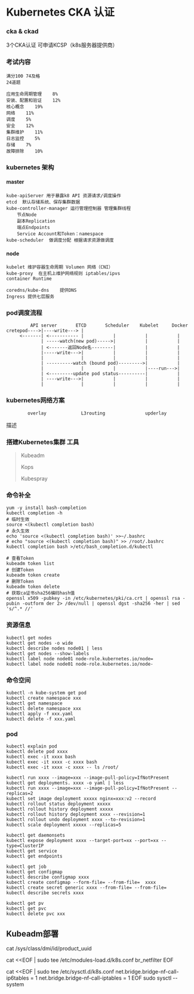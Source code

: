 # Kubernetes CKA 认证

### cka & ckad 

3个CKA认证 可申请KCSP（k8s服务器提供商）

### 考试内容
```
满分100 74及格
24道题

应用生命周期管理    8%
安装、配置和验证    12%
核心概念    19%
网络    11%
调度    5%
安全    12%
集群维护    11%
日志监控    5%
存储    7%
故障排除    10%
```
### kubernetes 架构

#### master
```
kube-apiServer 用于暴露k8 API 资源请求/调度操作
etcd  默认存储系统、保存集群数据
kube-controller-manager 运行管理控制器 管理集群线程
    节点Node
    副本Replication
    端点Endpoints
    Service Account和Token：namespace
kube-scheduler  做调度分配 根据请求资源做调度
```
#### node
```
kubelet 维护容器生命周期 Volumen 网络（CNI）
kube-proxy  在主机上维护网络规则 iptables/ipvs
container Runtime

coredns/kube-dns    提供DNS
Ingress 提供七层服务
```

### pod调度流程
```
         API server       ETCD       Scheduler    Kubelet     Docker
cretepod---->|----write---> |
     <-------| <----------- |           |           |           |
             | -----watch(new pod)----->|           |           |
             | <-------返回Node名--------|           |           |
             |-----write--->|           |           |           |
             |              |           |           |           |
             | ----------watch (bound pod)--------->|           |
             |              |           |           |----run--->|
             | <---------update pod status----------|           |
             | ----write--->|           |           |           |
             |              |           |           |           |
```
### kubernetes网络方案
            overlay             L3routing               upderlay
描述        

### 搭建Kubernetes集群 工具
> Kubeadm
>
> Kops
>
> Kubespray


### 命令补全
```
yum -y install bash-completion
kubectl completion -h
# 临时生效
source <(kubectl completion bash)
# 永久生效
echo 'source <(kubectl completion bash)' >>~/.bashrc
# echo "source <(kubectl completion bash)" >> /root/.bashrc
kubectl completion bash >/etc/bash_completion.d/kubectl
```

```
# 查看Token
kubeadm token list
# 创建Token
kubeadm token create
# 删除Token
kubeadm token delete
# 获取ca证书sha256编码hash值
openssl x509 -pubkey -in /etc/kubernetes/pki/ca.crt | openssl rsa -pubin -outform der 2> /dev/null | openssl dgst -sha256 -her | sed 's/^.* //'
```


### 资源信息
```
kubectl get nodes
kubectl get nodes -o wide
kubectl describe nodes node01 | less
kubectl get nodes --show-labels
kubectl label node node01 node-role.kubernetes.io/node=
kubectl label node node01 node-role.kubernetes.io/node-
```

### 命令空间
```
kubectl -n kube-system get pod
kubectl create namespace xxx
kubectl get namespace
kubectl delete namespace xxx
kubectl apply -f xxx.yaml
kubectl delete -f xxx.yaml
```

### pod
```
kubectl explain pod
kubectl delete pod xxxx
kubectl exec -it xxxx bash
kubectl exec -it xxxx -c xxxx bash
kubectl exec -it xxxx -c xxxx -- ls /root/
```

```
kubectl run xxxx --image=xxx --image-pull-policy=IfNotPresent
kubectl get deployments. xxxx -o yaml | less
kubectl run xxxx --image=xxx --image-pull-policy=IfNotPresent --replicas=2
kubectl set image deployment xxxxx nginx=xxx:v2 --record
kubectl rollout status deployment xxxxx
kubectl rollout history deployment xxxxx
kubectl rollout history deployment xxxx --revision=1
kubectl rollout undo deployment xxxx --to-revision=1
kubectl scale deployment xxxxx --replicas=5
```

```
kubectl get daemonsets
kubectl expose deployment xxxx --target-port=xx --port=xx --type=ClusterIP
kubectl get service
kubectl get endpoints
```

```
kubectl get job
kubectl get configmap
kubectl describe configmap xxxx
kubectl create configmap --form-file= --from-file=  xxxx
kubectl create secret generic xxxx --from-file= --from-file= 
kubectl describe secrets xxxx

kubectl get pv
kubectl get pvc
kubectl delete pvc xxx
```





## Kubeadm部署

cat /sys/class/dmi/id/product_uuid


cat <<EOF | sudo tee /etc/modules-load.d/k8s.conf
br_netfilter
EOF

cat <<EOF | sudo tee /etc/sysctl.d/k8s.conf
net.bridge.bridge-nf-call-ip6tables = 1
net.bridge.bridge-nf-call-iptables = 1
EOF
sudo sysctl --system




